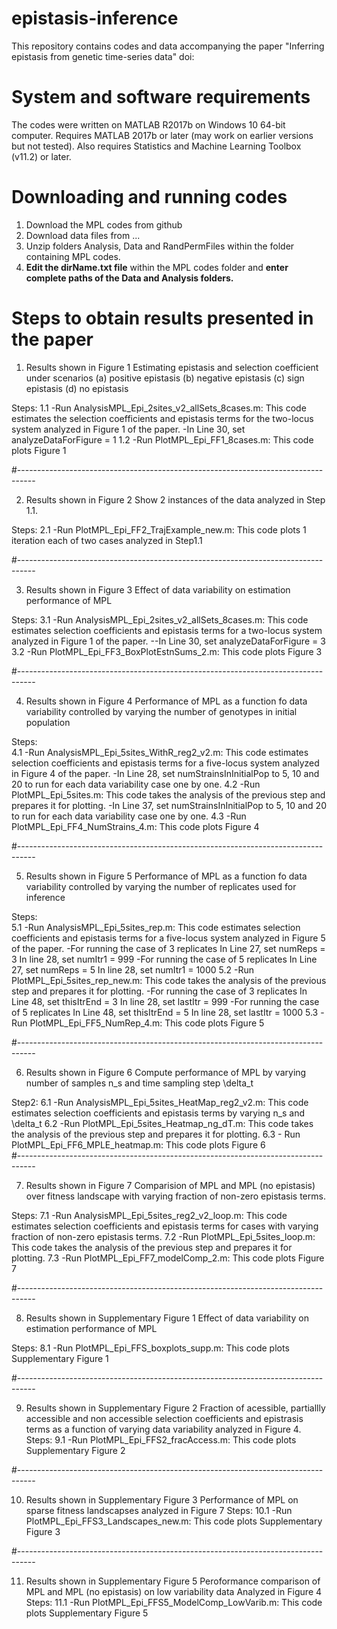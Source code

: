 # epistasis-inference



This repository contains codes and data accompanying the paper "Inferring epistasis from genetic time-series data" doi:






# System and software requirements

The codes were written on MATLAB R2017b on Windows 10 64-bit computer. Requires
MATLAB 2017b or later (may work on earlier versions but not tested). Also
requires Statistics and Machine Learning Toolbox (v11.2) or later.



# Downloading and running codes

1. Download the MPL codes from github
2. Download data files from ...
3. Unzip folders Analysis, Data and RandPermFiles within the folder containing
   MPL codes.
4. **Edit the dirName.txt file** within the MPL codes folder and **enter complete paths 
   of the Data and Analysis folders.**



# Steps to obtain results presented in the paper

1. Results shown in Figure 1 
   Estimating epistasis and selection coefficient under scenarios 
   (a) positive epistasis
   (b) negative epistasis
   (c) sign epistasis
   (d) no epistasis

Steps: 
1.1 -Run AnalysisMPL_Epi_2sites_v2_allSets_8cases.m: This code estimates the selection 
     coefficients and epistasis terms for the two-locus system analyzed in Figure 1 
     of the paper.
	-In Line 30, set analyzeDataForFigure = 1
1.2 -Run PlotMPL_Epi_FF1_8cases.m: This code plots Figure 1

#----------------------------------------------------------------------------------

2. Results shown in Figure 2
   Show 2 instances of the data analyzed in Step 1.1. 
   
Steps:
2.1 -Run PlotMPL_Epi_FF2_TrajExample_new.m: This code plots 1 iteration each of 
     two cases analyzed in Step1.1

#----------------------------------------------------------------------------------

3. Results shown in Figure 3
   Effect of data variability on estimation performance of MPL
   
Steps:
3.1 -Run AnalysisMPL_Epi_2sites_v2_allSets_8cases.m: This code estimates selection 
     coefficients and epistasis terms for a two-locus system analyzed in Figure 1 
     of the paper.
	--In Line 30, set analyzeDataForFigure = 3
3.2 -Run PlotMPL_Epi_FF3_BoxPlotEstnSums_2.m: This code plots Figure 3

#----------------------------------------------------------------------------------

4. Results shown in Figure 4
   Performance of MPL as a function fo data variability controlled by varying the 
   number of genotypes in initial population
   
Steps:   
4.1 -Run AnalysisMPL_Epi_5sites_WithR_reg2_v2.m: This code estimates selection
     coefficients and epistasis terms for a five-locus system analyzed in Figure 4
	 of the paper.
	-In Line 28, set numStrainsInInitialPop to 5, 10 and 20 to run for each 
	 data variability case one by one.
4.2 -Run PlotMPL_Epi_5sites.m: This code takes the analysis of the previous step
     and prepares it for plotting.
	-In Line 37, set numStrainsInInitialPop to 5, 10 and 20 to run for each 
	 data variability case one by one.
4.3 -Run PlotMPL_Epi_FF4_NumStrains_4.m: This code plots Figure 4
     
#----------------------------------------------------------------------------------

5. Results shown in Figure 5
   Performance of MPL as a function fo data variability controlled by varying the 
   number of replicates used for inference

Steps:   
5.1 -Run AnalysisMPL_Epi_5sites_rep.m: This code estimates selection
     coefficients and epistasis terms for a five-locus system analyzed in Figure 5
	 of the paper.
	-For running the case of 3 replicates
	 In Line 27, set numReps = 3
	 In line 28, set numItr1 = 999
	-For running the case of 5 replicates
	 In Line 27, set numReps = 5
	 In line 28, set numItr1 = 1000
5.2 -Run PlotMPL_Epi_5sites_rep_new.m: This code takes the analysis of the previous step
     and prepares it for plotting.
	-For running the case of 3 replicates
	 In Line 48, set thisItrEnd = 3
	 In line 28, set lastItr = 999
	-For running the case of 5 replicates
	 In Line 48, set thisItrEnd = 5
	 In line 28, set lastItr = 1000
5.3 -Run PlotMPL_Epi_FF5_NumRep_4.m: This code plots Figure 5	 
	
#----------------------------------------------------------------------------------

6. Results shown in Figure 6
   Compute performance of MPL by varying number of samples n_s and time sampling 
   step \delta_t
   
Step2:
6.1 -Run AnalysisMPL_Epi_5sites_HeatMap_reg2_v2.m: This code estimates selection
     coefficients and epistasis terms by varying n_s and \delta_t
6.2 -Run PlotMPL_Epi_5sites_Heatmap_ng_dT.m: This code takes the analysis of the
     previous step and prepares it for plotting.
6.3 - Run PlotMPL_Epi_FF6_MPLE_heatmap.m: This code plots Figure 6	 
#----------------------------------------------------------------------------------

7. Results shown in Figure 7
   Comparision of MPL and MPL (no epistasis) over fitness landscape with varying 
   fraction of non-zero epistasis terms.

Steps:
7.1 -Run AnalysisMPL_Epi_5sites_reg2_v2_loop.m: This code estimates selection
     coefficients and epistasis terms for cases with varying fraction of non-zero 
	 epistasis terms.
7.2 -Run PlotMPL_Epi_5sites_loop.m: This code takes the analysis of the
     previous step and prepares it for plotting.
7.3 -Run PlotMPL_Epi_FF7_modelComp_2.m: This code plots Figure 7

#----------------------------------------------------------------------------------

8. Results shown in Supplementary Figure 1
   Effect of data variability on estimation performance of MPL
   
Steps:
8.1 -Run PlotMPL_Epi_FFS_boxplots_supp.m: This code plots Supplementary Figure 1

#----------------------------------------------------------------------------------

9. Results shown in Supplementary Figure 2
   Fraction of acessible, partiallly accessible and non accessible 
   selection coefficients and epistrasis terms as a function of varying data 
   variability analyzed in Figure 4.
Steps:
9.1 -Run PlotMPL_Epi_FFS2_fracAccess.m: This code plots Supplementary Figure 2

#----------------------------------------------------------------------------------

10. Results shown in Supplementary Figure 3
    Performance of MPL on sparse fitness landscapses analyzed in Figure 7
Steps:
10.1 -Run PlotMPL_Epi_FFS3_Landscapes_new.m: This code plots Supplementary Figure 3

#----------------------------------------------------------------------------------

11. Results shown in Supplementary Figure 5
    Peroformance comparison of MPL and MPL (no epistasis) on low variability data 
	Analyzed in Figure 4
Steps:
11.1 -Run PlotMPL_Epi_FFS5_ModelComp_LowVarib.m: This code plots Supplementary Figure 5

